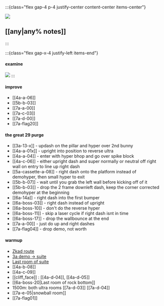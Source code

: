 :::{class="flex gap-4 p-4 justify-center content-center items-center"}

![](https://cdn.betterttv.net/emote/5f402fe68abf185d76c7617a/2x)

## [[any|any% notes]]
:::

:::{class="flex gap-x-4 justify-left items-end"}
#### examine

![](https://cdn.frankerfacez.com/emoticon/464328/1)
:::


#### improve

* [[4a-a-06]]
* [[5b-b-03]]
* [[7a-a-00]]
* [[7a-c-03]]
* [[7a-d-00]]
* [[7a-flag20]]

#### the great 29 purge
* [[3a-13-x]] - updash on the pillar and hyper over 2nd bunny
* [[4a-a-01x]] - upright into position to reverse ultra
* [[4a-a-04]] - enter with hyper bhop and go over spike block
* [[4a-c-06]] - either upright dash and super normally or neutral off right wall on entry to line up right dash
* [[5a-cassette-a-08]] - right dash onto the platform instead of demohyper, then small hyper to exit
* [[5b-b-07]] - wait until you grab the left wall before kicking off of it
* [[5b-b-03]] - drop the 2 frame downleft dash, keep the corner corrected demohyper at the beginning
* [[6a-14a]] - right dash into the first bumper
* [[6a-boss-03]] - right dash instead of upright
* [[6a-boss-10]] - don't do the reverse hyper
* [[6a-boss-11]] - skip a laser cycle if right dash isnt in time
* [[6a-boss-17]] - drop the wallbounce at the end
* [[7a-a-00]] - just do up and right dashes
* [[7a-flag04]] - drop demo, not worth

#### warmup
* [Zkad route](celeste/any/1a/crossing/1a-6b.md)
* [3a demo -> suite](celeste/any/3a/elevator_shaft/3a-04-d.md)
* [Last room of suite](celeste/any/3a/presidential_suite/3a-roof06.md)
* [[4a-b-08]]
* [[4a-c-09]]
* [[cliff_face]] : [[4a-d-04]], [[4a-d-05]]
* [[6a-boss-20|Last room of rock bottom]]
* 1500m: both ultra rooms [[7a-d-03]] [[7a-d-04]]
* [[7a-e-05|snowball room]]
* [[7a-flag01]]
